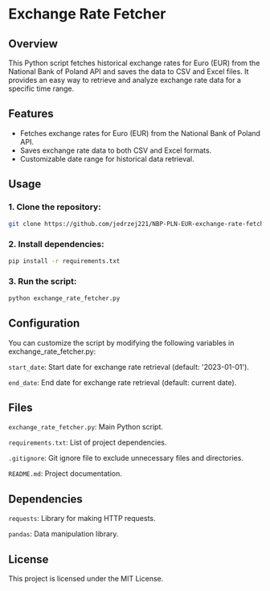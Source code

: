 # Exchange Rate Fetcher

## Overview

This Python script fetches historical exchange rates for Euro (EUR) from the National Bank of Poland API and saves the data to CSV and Excel files. It provides an easy way to retrieve and analyze exchange rate data for a specific time range.

## Features

- Fetches exchange rates for Euro (EUR) from the National Bank of Poland API.
- Saves exchange rate data to both CSV and Excel formats.
- Customizable date range for historical data retrieval.

## Usage

### 1. Clone the repository:

```bash
git clone https://github.com/jedrzej221/NBP-PLN-EUR-exchange-rate-fetcher.git
```
### 2. Install dependencies:
```bash
pip install -r requirements.txt
```
### 3. Run the script:
```bash
python exchange_rate_fetcher.py
```
## Configuration
You can customize the script by modifying the following variables in exchange_rate_fetcher.py:

`start_date`: Start date for exchange rate retrieval (default: '2023-01-01').

`end_date`: End date for exchange rate retrieval (default: current date).

## Files

`exchange_rate_fetcher.py`: Main Python script.

`requirements.txt`: List of project dependencies.

`.gitignore`: Git ignore file to exclude unnecessary files and directories.

`README.md`: Project documentation.

## Dependencies

`requests`: Library for making HTTP requests.

`pandas`: Data manipulation library.

## License

This project is licensed under the MIT License.